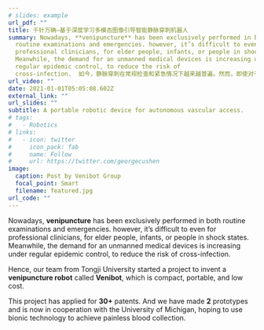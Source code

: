 ```yaml
---
# slides: example
url_pdf: ""
title: 千针万确—基于深度学习多模态图像引导智能静脉穿刺机器人
summary: Nowadays, **venipuncture** has been exclusively performed in both
  routine examinations and emergencies. however, it’s difficult to even for
  professional clinicians, for elder people, infants, or people in shock states.
  Meanwhile, the demand for an unmanned medical devices is increasing under
  regular epidemic control, to reduce the risk of
  cross-infection.  如今，静脉穿刺在常规检查和紧急情况下越来越普遍。然而，即使对于专业临床医生、老年人、婴儿或处于休克状态的人穿刺任务显得异常艰难。同时，在疫情时代，对无人医疗器械的需求正在增加，同时可以降低交叉感染的风险。
url_video: ""
date: 2021-01-01T05:05:08.602Z
external_link: ""
url_slides: ""
subtitle: A portable robotic device for autonomous vascular access.
# tags:
#   - Robotics
# links:
#   - icon: twitter
#     icon_pack: fab
#     name: Follow
#     url: https://twitter.com/georgecushen
image:
  caption: Post by Venibot Group
  focal_point: Smart
  filename: featured.jpg
url_code: ""
---
```

Nowadays, **venipuncture** has been exclusively performed in both routine examinations and emergencies. however, it’s difficult to even for professional clinicians, for elder people, infants, or people in shock states. Meanwhile, the demand for an unmanned medical devices is increasing under regular epidemic control, to reduce the risk of cross-infection.

Hence, our team from Tongji University started a project to invent a **venipuncture robot** called **Venibot**, which is compact, portable, and low cost.

This project has applied for **30+** patents. And we have made **2** prototypes and is now in cooperation with the University of Michigan, hoping to use bionic technology to achieve painless blood collection.